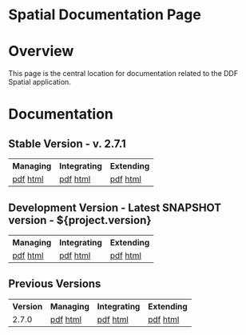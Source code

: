 Spatial Documentation Page
==========================

# Overview

This page is the central location for documentation related to the DDF Spatial application.

# Documentation

## Stable Version - v. 2.7.1

<table>
    <tr>
        <th>Managing</th>
        <th>Integrating</th>
        <th>Extending</th>
    </tr>
	<tr>
		<td>
			<a href="http://artifacts.codice.org/service/local/artifact/maven/redirect?r=releases&amp;g=org.codice.ddf.spatial&amp;a=docs&amp;c=Managing&amp;e=pdf&amp;v=RELEASE">pdf</a>
			<a href="http://artifacts.codice.org/service/local/artifact/maven/redirect?r=releases&amp;g=org.codice.ddf.spatial&amp;a=docs&amp;c=Managing&amp;e=html&amp;v=RELEASE">html</a>
		</td>
		<td>
            <a href="http://artifacts.codice.org/service/local/artifact/maven/redirect?r=releases&amp;g=org.codice.ddf.spatial&amp;a=docs&amp;c=Integrating&amp;e=pdf&amp;v=RELEASE">pdf</a>
            <a href="http://artifacts.codice.org/service/local/artifact/maven/redirect?r=releases&amp;g=org.codice.ddf.spatial&amp;a=docs&amp;c=Integrating&amp;e=html&amp;v=RELEASE">html</a>
        </td>
        <td>
            <a href="http://artifacts.codice.org/service/local/artifact/maven/redirect?r=releases&amp;g=org.codice.ddf.spatial&amp;a=docs&amp;c=Extending&amp;e=pdf&amp;v=RELEASE">pdf</a>
            <a href="http://artifacts.codice.org/service/local/artifact/maven/redirect?r=releases&amp;g=org.codice.ddf.spatial&amp;a=docs&amp;c=Extending&amp;e=html&amp;v=RELEASE">html</a>
        </td>
	</tr>
</table>

## Development Version - Latest SNAPSHOT version - ${project.version}

<table>
    <tr>
        <th>Managing</th>
        <th>Integrating</th>
        <th>Extending</th>
    </tr>
    <tr>
        <td>
            <a href="http://artifacts.codice.org/service/local/artifact/maven/redirect?r=snapshots&amp;g=org.codice.ddf.spatial&amp;a=docs&amp;c=Managing&amp;e=pdf&amp;v=LATEST">pdf</a>
            <a href="http://artifacts.codice.org/service/local/artifact/maven/redirect?r=snapshots&amp;g=org.codice.ddf.spatial&amp;a=docs&amp;c=Managing&amp;e=html&amp;v=LATEST">html</a>
        </td>
        <td>
            <a href="http://artifacts.codice.org/service/local/artifact/maven/redirect?r=snapshots&amp;g=org.codice.ddf.spatial&amp;a=docs&amp;c=Integrating&amp;e=pdf&amp;v=LATEST">pdf</a>
            <a href="http://artifacts.codice.org/service/local/artifact/maven/redirect?r=snapshots&amp;g=org.codice.ddf.spatial&amp;a=docs&amp;c=Integrating&amp;e=html&amp;v=LATEST">html</a>
        </td>
        <td>
            <a href="http://artifacts.codice.org/service/local/artifact/maven/redirect?r=snapshots&amp;g=org.codice.ddf.spatial&amp;a=docs&amp;c=Extending&amp;e=pdf&amp;v=LATEST">pdf</a>
            <a href="http://artifacts.codice.org/service/local/artifact/maven/redirect?r=snapshots&amp;g=org.codice.ddf.spatial&amp;a=docs&amp;c=Extending&amp;e=html&amp;v=LATEST">html</a>
        </td>
    </tr>
</table>

## Previous Versions

<table>
    <tr>
        <th>Version</th>
        <th>Managing</th>
        <th>Integrating</th>
        <th>Extending</th>
    </tr>
    <tr>
        <td>2.7.0</td>
        <td>
            <a href="http://artifacts.codice.org/service/local/repo_groups/public/content/org/codice/ddf/spatial/docs/2.7.0/docs-2.7.0-Managing.pdf">pdf</a>
        	<a href="http://artifacts.codice.org/service/local/repo_groups/public/content/org/codice/ddf/spatial/docs/2.7.0/docs-2.7.0-Managing.html">html</a>
        </td>
        <td>
            <a href="http://artifacts.codice.org/service/local/repo_groups/public/content/org/codice/ddf/spatial/docs/2.7.0/docs-2.7.0-Integrating.pdf">pdf</a>
        	<a href="http://artifacts.codice.org/service/local/repo_groups/public/content/org/codice/ddf/spatial/docs/2.7.0/docs-2.7.0-Integrating.html">html</a>
        </td>
        <td>
            <a href="http://artifacts.codice.org/service/local/repo_groups/public/content/org/codice/ddf/spatial/docs/2.7.0/docs-2.7.0-Extending.pdf">pdf</a>
            <a href="http://artifacts.codice.org/service/local/repo_groups/public/content/org/codice/ddf/spatial/docs/2.7.0/docs-2.7.0-Extending.pdf">html</a>
        </td>
    </tr>
</table>